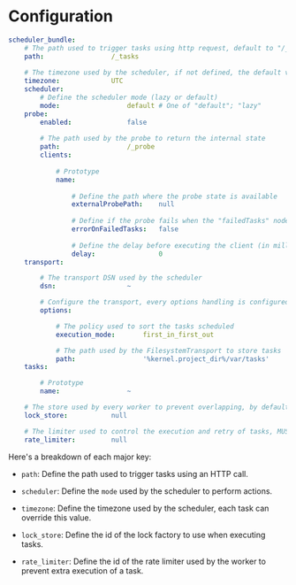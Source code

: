 # Configuration

```yaml
scheduler_bundle:
    # The path used to trigger tasks using http request, default to "/_tasks"
    path:                 /_tasks
    
    # The timezone used by the scheduler, if not defined, the default value will be "UTC"
    timezone:             UTC
    scheduler:
        # Define the scheduler mode (lazy or default)
        mode:                 default # One of "default"; "lazy"
    probe:
        enabled:              false
    
        # The path used by the probe to return the internal state
        path:                 /_probe
        clients:
    
            # Prototype
            name:
    
                # Define the path where the probe state is available
                externalProbePath:    null
    
                # Define if the probe fails when the "failedTasks" node is higher than 0
                errorOnFailedTasks:   false
    
                # Define the delay before executing the client (in milliseconds)
                delay:                0
    transport:

        # The transport DSN used by the scheduler
        dsn:                  ~

        # Configure the transport, every options handling is configured in each transport
        options:

            # The policy used to sort the tasks scheduled
            execution_mode:       first_in_first_out

            # The path used by the FilesystemTransport to store tasks
            path:                 '%kernel.project_dir%/var/tasks'
    tasks:

        # Prototype
        name:                 ~

    # The store used by every worker to prevent overlapping, by default, a FlockStore is created
    lock_store:           null

    # The limiter used to control the execution and retry of tasks, MUST be a valid limiter identifier
    rate_limiter:         null
```

Here's a breakdown of each major key:

- `path`: Define the path used to trigger tasks using an HTTP call.

- `scheduler`: Define the `mode` used by the scheduler to perform actions.

- `timezone`: Define the timezone used by the scheduler, each task can override this value.

- `lock_store`: Define the id of the lock factory to use when executing tasks.

- `rate_limiter`: Define the id of the rate limiter used by the worker to prevent extra execution of a task.
